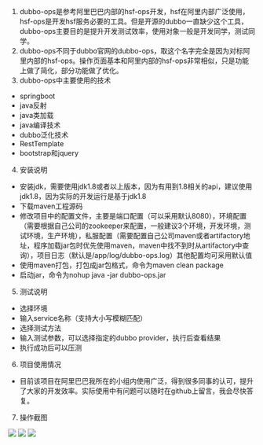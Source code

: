 1. dubbo-ops是参考阿里巴巴内部的hsf-ops开发，hsf在阿里内部广泛使用，hsf-ops是开发hsf服务必要的工具。但是开源的dubbo一直缺少这个工具，dubbo-ops主要目的是提升开发测试效率，使用对象一般是开发同学，测试同学。
2. dubbo-ops不同于dubbo官网的dubbo-ops，取这个名字完全是因为对标阿里内部的hsf-ops。操作页面基本和阿里内部的hsf-ops非常相似，只是功能上做了简化，部分功能做了优化。
3. dubbo-ops中主要使用的技术
- springboot
- java反射
- java类加载
- java编译技术
- dubbo泛化技术
- RestTemplate
- bootstrap和jquery
4. 安装说明
- 安装jdk，需要使用jdk1.8或者以上版本，因为有用到1.8相关的api，建议使用jdk1.8，因为实际的开发运行是基于jdk1.8
- 下载maven工程源码
- 修改项目中的配置文件，主要是端口配置（可以采用默认8080），环境配置（需要根据自己公司的zookeeper来配置，一般建议3个环境，开发环境，测试环境，生产环境），私服配置（需要配置自己公司maven或者artifactory地址，程序加载jar包时优先使用maven，maven中找不到时从artifactory中查询），项目日志（默认是/app/log/dubbo-ops.log）其他配置均可采用默认值
- 使用maven打包，打包成jar包格式，命令为maven clean package
- 启动jar，命令为nohup java -jar dubbo-ops.jar
5. 测试说明
- 选择环境
- 输入service名称（支持大小写模糊匹配）
- 选择测试方法
- 输入测试参数，可以选择指定的dubbo provider，执行后查看结果
- 执行成功后可以压测
6. 项目使用情况
- 目前该项目在阿里巴巴我所在的小组内使用广泛，得到很多同事的认可，提升了大家的开发效率。实际使用中有问题可以随时在github上留言，我会尽快答复。
7. 操作截图

![](https://oscimg.oschina.net/oscnet/e65ec11468d1110b8a57cdcf940386320f3.jpg)
![](https://oscimg.oschina.net/oscnet/00e17f46bf61f8829ed699d4a31daed2570.jpg)
![](https://oscimg.oschina.net/oscnet/59509a366456a06d59e4cf07b253b56243e.jpg)


